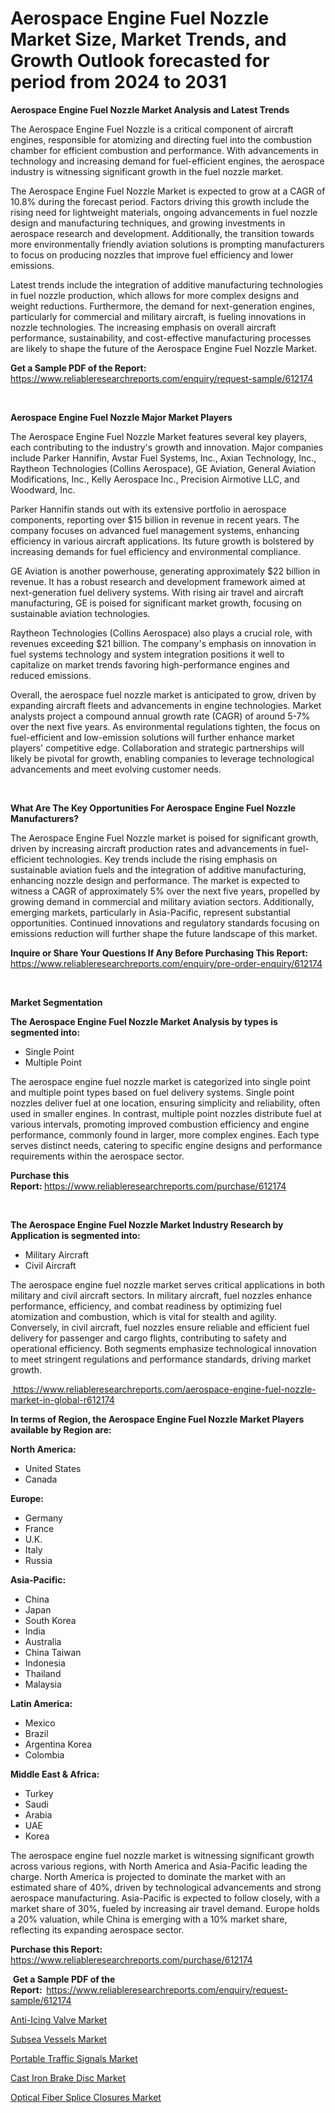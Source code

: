 <p><h1>Aerospace Engine Fuel Nozzle Market Size, Market Trends, and Growth Outlook forecasted for period from 2024 to 2031</h1></p><p><strong>Aerospace Engine Fuel Nozzle Market Analysis and Latest Trends</strong></p>
<p><p>The Aerospace Engine Fuel Nozzle is a critical component of aircraft engines, responsible for atomizing and directing fuel into the combustion chamber for efficient combustion and performance. With advancements in technology and increasing demand for fuel-efficient engines, the aerospace industry is witnessing significant growth in the fuel nozzle market.</p><p>The Aerospace Engine Fuel Nozzle Market is expected to grow at a CAGR of 10.8% during the forecast period. Factors driving this growth include the rising need for lightweight materials, ongoing advancements in fuel nozzle design and manufacturing techniques, and growing investments in aerospace research and development. Additionally, the transition towards more environmentally friendly aviation solutions is prompting manufacturers to focus on producing nozzles that improve fuel efficiency and lower emissions.</p><p>Latest trends include the integration of additive manufacturing technologies in fuel nozzle production, which allows for more complex designs and weight reductions. Furthermore, the demand for next-generation engines, particularly for commercial and military aircraft, is fueling innovations in nozzle technologies. The increasing emphasis on overall aircraft performance, sustainability, and cost-effective manufacturing processes are likely to shape the future of the Aerospace Engine Fuel Nozzle Market.</p></p>
<p><strong>Get a Sample PDF of the Report:&nbsp;</strong> <a href="https://www.reliableresearchreports.com/enquiry/request-sample/612174?utm_campaign=11&utm_medium=2&utm_source=Github&utm_content=ia&utm_term=10122024&utm_id=aerospace-engine-fuel-nozzle">https://www.reliableresearchreports.com/enquiry/request-sample/612174</a></p>
<p>&nbsp;</p>
<p><strong>Aerospace Engine Fuel Nozzle Major Market Players</strong></p>
<p><p>The Aerospace Engine Fuel Nozzle Market features several key players, each contributing to the industry's growth and innovation. Major companies include Parker Hannifin, Avstar Fuel Systems, Inc., Axian Technology, Inc., Raytheon Technologies (Collins Aerospace), GE Aviation, General Aviation Modifications, Inc., Kelly Aerospace Inc., Precision Airmotive LLC, and Woodward, Inc. </p><p>Parker Hannifin stands out with its extensive portfolio in aerospace components, reporting over $15 billion in revenue in recent years. The company focuses on advanced fuel management systems, enhancing efficiency in various aircraft applications. Its future growth is bolstered by increasing demands for fuel efficiency and environmental compliance.</p><p>GE Aviation is another powerhouse, generating approximately $22 billion in revenue. It has a robust research and development framework aimed at next-generation fuel delivery systems. With rising air travel and aircraft manufacturing, GE is poised for significant market growth, focusing on sustainable aviation technologies.</p><p>Raytheon Technologies (Collins Aerospace) also plays a crucial role, with revenues exceeding $21 billion. The company's emphasis on innovation in fuel systems technology and system integration positions it well to capitalize on market trends favoring high-performance engines and reduced emissions.</p><p>Overall, the aerospace fuel nozzle market is anticipated to grow, driven by expanding aircraft fleets and advancements in engine technologies. Market analysts project a compound annual growth rate (CAGR) of around 5-7% over the next five years. As environmental regulations tighten, the focus on fuel-efficient and low-emission solutions will further enhance market players' competitive edge. Collaboration and strategic partnerships will likely be pivotal for growth, enabling companies to leverage technological advancements and meet evolving customer needs.</p></p>
<p>&nbsp;</p>
<p><strong>What Are The Key Opportunities For Aerospace Engine Fuel Nozzle Manufacturers?</strong></p>
<p><p>The Aerospace Engine Fuel Nozzle market is poised for significant growth, driven by increasing aircraft production rates and advancements in fuel-efficient technologies. Key trends include the rising emphasis on sustainable aviation fuels and the integration of additive manufacturing, enhancing nozzle design and performance. The market is expected to witness a CAGR of approximately 5% over the next five years, propelled by growing demand in commercial and military aviation sectors. Additionally, emerging markets, particularly in Asia-Pacific, represent substantial opportunities. Continued innovations and regulatory standards focusing on emissions reduction will further shape the future landscape of this market.</p></p>
<p><strong>Inquire or Share Your Questions If Any Before Purchasing This Report:</strong> <a href="https://www.reliableresearchreports.com/enquiry/pre-order-enquiry/612174?utm_campaign=11&utm_medium=2&utm_source=Github&utm_content=ia&utm_term=10122024&utm_id=aerospace-engine-fuel-nozzle">https://www.reliableresearchreports.com/enquiry/pre-order-enquiry/612174</a></p>
<p>&nbsp;</p>
<p><strong>Market Segmentation</strong></p>
<p><strong>The Aerospace Engine Fuel Nozzle Market Analysis by types is segmented into:</strong></p>
<p><ul><li>Single Point</li><li>Multiple Point</li></ul></p>
<p><p>The aerospace engine fuel nozzle market is categorized into single point and multiple point types based on fuel delivery systems. Single point nozzles deliver fuel at one location, ensuring simplicity and reliability, often used in smaller engines. In contrast, multiple point nozzles distribute fuel at various intervals, promoting improved combustion efficiency and engine performance, commonly found in larger, more complex engines. Each type serves distinct needs, catering to specific engine designs and performance requirements within the aerospace sector.</p></p>
<p><strong>Purchase this Report:&nbsp;</strong><a href="https://www.reliableresearchreports.com/purchase/612174?utm_campaign=11&utm_medium=2&utm_source=Github&utm_content=ia&utm_term=10122024&utm_id=aerospace-engine-fuel-nozzle">https://www.reliableresearchreports.com/purchase/612174</a></p>
<p>&nbsp;</p>
<p><strong>The Aerospace Engine Fuel Nozzle Market Industry Research by Application is segmented into:</strong></p>
<p><ul><li>Military Aircraft</li><li>Civil Aircraft</li></ul></p>
<p><p>The aerospace engine fuel nozzle market serves critical applications in both military and civil aircraft sectors. In military aircraft, fuel nozzles enhance performance, efficiency, and combat readiness by optimizing fuel atomization and combustion, which is vital for stealth and agility. Conversely, in civil aircraft, fuel nozzles ensure reliable and efficient fuel delivery for passenger and cargo flights, contributing to safety and operational efficiency. Both segments emphasize technological innovation to meet stringent regulations and performance standards, driving market growth.</p></p>
<p><a href="https://www.reliableresearchreports.com/aerospace-engine-fuel-nozzle-market-in-global-r612174?utm_campaign=11&utm_medium=2&utm_source=Github&utm_content=ia&utm_term=10122024&utm_id=aerospace-engine-fuel-nozzle">&nbsp;https://www.reliableresearchreports.com/aerospace-engine-fuel-nozzle-market-in-global-r612174</a></p>
<p><strong>In terms of Region, the Aerospace Engine Fuel Nozzle Market Players available by Region are:</strong></p>
<p>
    <p> <strong> North America: </strong>
        <ul>
            <li>United States</li>
            <li>Canada</li>
        </ul>
        </p> 
    <p> <strong> Europe: </strong>
        <ul>
            <li>Germany</li>
            <li>France</li>
            <li>U.K.</li>
            <li>Italy</li>
            <li>Russia</li>
        </ul>
        </p> 
    <p> <strong> Asia-Pacific: </strong>
        <ul>
            <li>China</li>
            <li>Japan</li>
            <li>South Korea</li>
            <li>India</li>
            <li>Australia</li>
            <li>China Taiwan</li>
            <li>Indonesia</li>
            <li>Thailand</li>
            <li>Malaysia</li>
        </ul>
        </p> 
    <p> <strong> Latin America: </strong>
        <ul>
            <li>Mexico</li>
            <li>Brazil</li>
            <li>Argentina Korea</li>
            <li>Colombia</li>
        </ul>
        </p> 
    <p> <strong> Middle East & Africa: </strong>
        <ul>
            <li>Turkey</li>
            <li>Saudi</li>
            <li>Arabia</li>
            <li>UAE</li>
            <li>Korea</li>
        </ul>
    </p>
    </p>
<p><p>The aerospace engine fuel nozzle market is witnessing significant growth across various regions, with North America and Asia-Pacific leading the charge. North America is projected to dominate the market with an estimated share of 40%, driven by technological advancements and strong aerospace manufacturing. Asia-Pacific is expected to follow closely, with a market share of 30%, fueled by increasing air travel demand. Europe holds a 20% valuation, while China is emerging with a 10% market share, reflecting its expanding aerospace sector.</p></p>
<p><strong>Purchase this Report: </strong><a href="https://www.reliableresearchreports.com/purchase/612174?utm_campaign=11&utm_medium=2&utm_source=Github&utm_content=ia&utm_term=10122024&utm_id=aerospace-engine-fuel-nozzle">https://www.reliableresearchreports.com/purchase/612174</a></p>
<p>&nbsp;<strong>Get a Sample PDF of the Report:&nbsp;&nbsp;</strong><a href="https://www.reliableresearchreports.com/enquiry/request-sample/612174?utm_campaign=11&utm_medium=2&utm_source=Github&utm_content=ia&utm_term=10122024&utm_id=aerospace-engine-fuel-nozzle">https://www.reliableresearchreports.com/enquiry/request-sample/612174</a></p>
<p><strong></strong></p>
<p><p><a href="https://github.com/gukenneth26571/Market-Research-Report-List-1/blob/main/anti-icing-valve-market.md?utm_campaign=11&utm_medium=2&utm_source=Github&utm_content=ia&utm_term=10122024&utm_id=aerospace-engine-fuel-nozzle">Anti-Icing Valve Market</a></p><p><a href="https://www.linkedin.com/pulse/subsea-vessels-market-from-20242031-in-depth-quantitative-qf3ne?utm_campaign=11&utm_medium=2&utm_source=Github&utm_content=ia&utm_term=10122024&utm_id=aerospace-engine-fuel-nozzle">Subsea Vessels Market</a></p><p><a href="https://www.linkedin.com/pulse/expanding-global-portable-traffic-signals-market-future-growth-2rp9e?utm_campaign=11&utm_medium=2&utm_source=Github&utm_content=ia&utm_term=10122024&utm_id=aerospace-engine-fuel-nozzle">Portable Traffic Signals Market</a></p><p><a href="https://www.linkedin.com/pulse/market-size-scope-cast-iron-brake-disc-forecasted-growth-ib2ue?utm_campaign=11&utm_medium=2&utm_source=Github&utm_content=ia&utm_term=10122024&utm_id=aerospace-engine-fuel-nozzle">Cast Iron Brake Disc Market</a></p><p><a href="https://github.com/ChiragRp1/Market-Research-Report-List-6/blob/main/optical-fiber-splice-closures-market.md?utm_campaign=11&utm_medium=2&utm_source=Github&utm_content=ia&utm_term=10122024&utm_id=aerospace-engine-fuel-nozzle">Optical Fiber Splice Closures Market</a></p></p>